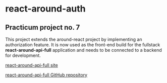 # react-around-auth
## Practicum project no. 7

This project extends the around-react project by implementing an authorization feature. It is now used as the front-end build for the fullstack **react-around-api-full** application and needs to be connected to a backend for development.

[react-around-api-full site](https://aroundtheusa.students.nomoreparties.sbs/signin)  

[react-around-api-full GitHub repository](https://github.com/frederickjodozi/react-around-api-full)
